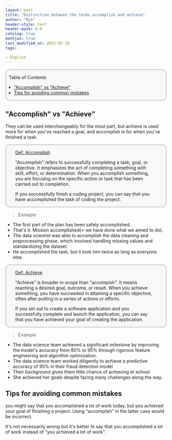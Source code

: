 ```yaml
---
layout: post
title: "Distinction between the terms accomplish and achieve"
author: "Ryo"
header-style: text
header-mask: 0.0
catelog: true
mathjax: true
last_modified_at: 2023-07-28
tags:

- English
---
```


<div style='border-radius: 1em; border-style:solid; border-color:#D3D3D3; background-color:#F8F8F8'>

<p class="h4">&nbsp;&nbsp;Table of Contents</p>

<!-- START doctoc generated TOC please keep comment here to allow auto update -->
<!-- DON'T EDIT THIS SECTION, INSTEAD RE-RUN doctoc TO UPDATE -->

- ["Accomplish" vs "Achieve"](#accomplish-vs-achieve)
- [Tips for avoiding common mistakes](#tips-for-avoiding-common-mistakes)

<!-- END doctoc generated TOC please keep comment here to allow auto update -->


</div>

## "Accomplish" vs "Achieve"

They can be used interchangeably for the most part, but achieve is used more for when you’ve reached a goal, and accomplish is for when you’ve finished a task.


<div style='padding-left: 2em; padding-right: 2em; border-radius: 1em; border-style:solid; border-color:#D3D3D3; background-color:#F8F8F8'>
<p class="h4"><ins>Def: Accomplish</ins></p>

"Accomplish" refers to successfully completing a task, goal, or objective. It emphasizes the act of completing something with skill, effort, or determination. When you accomplish something, you are focusing on the specific action or task that has been carried out to completion.

If you successfully finish a coding project, you can say that you have accomplished the task of coding the project.

</div>

> Exmaple

- The first part of the plan has been safely accomplished.
- That's it. Mission accomplished(= we have done what we aimed to do).
- The data scientist was able to accomplish the data cleaning and preprocessing phase, which involved handling missing values and standardizing the dataset.
- He accomplished the task, but it took him twice as long as everyone else.



<div style='padding-left: 2em; padding-right: 2em; border-radius: 1em; border-style:solid; border-color:#D3D3D3; background-color:#F8F8F8'>
<p class="h4"><ins>Def: Achieve</ins></p>

"Achieve" is broader in scope than "accompish". It means reaching a desired goal, outcome, or result. When you achieve something, you have succeeded in attaining a specific objective, often after putting in a series of actions or efforts.

If you set out to create a software application and you successfully complete and launch the application, you can say that you have achieved your goal of creating the application.

</div>

> Example

- The data science team achieved a significant milestone by improving the model's accuracy from 80% to 95% through rigorous feature engineering and algorithm optimization.
- The data science team worked diligently to achieve a predictive accuracy of 95% in their fraud detection model
- Their background gives them little chance of achieving at school.
- She achieved her goals despite facing many challenges along the way.

## Tips for avoiding common mistakes

you might say that you accomplished a lot of work today, but you achieved your goal of finishing a project. Using “accomplish” in the latter case would be incorrect.

It's not necessarily wrong but it's better to say that you accomplished a lot of work instead of "you achieved a lot of work".
